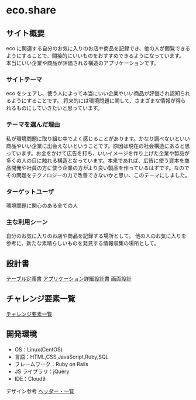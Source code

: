 # eco.share

## サイト概要

eco に関連する自分のお気に入りのお店や商品を記録でき、他の人が閲覧できるようにすることで、間接的にいいものをおすすめできるようになっています。
本当にいい企業や商品が評価される構造のアプリケーションです。

### サイトテーマ

eco をシェアし、使う人によって本当にいい企業やいい商品が評価され認知られるようにすることです。
将来的には環境問題に関して、さまざまな情報が得られるものにしていきたいと思っています。

### テーマを選んだ理由

私が環境問題に取り組む中でよく感じることがあります。かなり調べないといい商品やいい企業に出会えないということです。原因は現在の社会構造にあると思っています。お金をかけて広告を打ち、いいイメージを作り上げた企業や製品が多くの人の目に触れる構造となっています。本来であれば、広告に使う資本を商品開発や社員の方に使う企業の方がより良い製品を作っているはずです。なのでその問題をテクノロジーの力で改善できないかと思い、このテーマにしました。

### ターゲットユーザ

環境問題に関心のある全ての人

### 主な利用シーン

自分のお気に入りのお店や商品を記録する場所として。
他の人のお気に入りを参考に、新たな素晴らしいものを発見する情報収集の場所として。

## 設計書

[テーブル定義書](https://www.icloud.com/numbers/0CNGbQz_MmKQWbYXkCrL7rEbQ)
[アプリケーション詳細設計書](https://www.icloud.com/numbers/0bJ3kgFQOZH1-UoDYiwblyHyA)
[画面設計](https://www.icloud.com/keynote/0lJToOOaiaIMqJcEO9smtTVRA)

## チャレンジ要素一覧

[チャレンジ要素一覧](https://docs.google.com/spreadsheets/d/1PnE-g1G895zYof7Iajy2MCNrkDgEoPMkKtqmaZVemWY/edit?usp=sharing)

## 開発環境

- OS：Linux(CentOS)
- 言語：HTML,CSS,JavaScript,Ruby,SQL
- フレームワーク：Ruby on Rails
- JS ライブラリ：jQuery
- IDE：Cloud9

デザイン参考
[ヘッダー・一覧](https://youmatter.world/en/)
